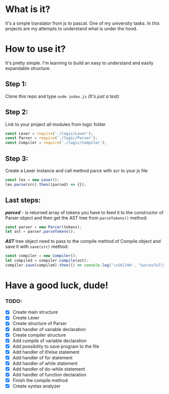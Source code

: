 # What is it?
It's a simple translator from js to pascal. One of my university tasks. 
In this projects are my attempts to understand what is under the hood.

# How to use it?
It's pretty simple. I'm learning to build an easy to understand and easily 
expandable structure.

## Step 1:
Clone this repo and type ``` node index.js ``` *(It's just a test)*

## Step 2:
Link to your project all modules from logic folder 
```javascript
const Lexer = require('./logic/Lexer');
const Parcer = require('./logic/Parser');
const Compiler = require('./logic/Compiler');
```
## Step 3:
Create a Lexer instance and call method parce with scr to your js file
```javascript
const lex = new Lexer();
lex.parse(src).then((parced) => {});
```

## Last steps:
***parced*** - is returned array of tokens you have to feed it to the 
constructor of Parser object and then get the AST tree from ``` parceTokens() ``` method:
```javascript
const parser = new Parcer(tokens);
let ast = parser.parseTokens();
```
***AST*** tree object need to pass to the compile method of Compile object and save it with ``` save(src) ``` method:
```javascript
const compiler = new Compiler();
let compiled = compiler.compile(ast);
compiler.save(compiled).then(() => console.log('\x1b[34m', 'Succesfully compiled', '\x1b[0m'));
```

# Have a good luck, dude!

### TODO:
- [x] Create main structure
- [x] Create Lexer
- [x] Create structure of Parser
- [x] Add handler of variable declaration
- [x] Create compiler structure
- [x] Add compile of variable declaration
- [x] Add possibility to save program to the file
- [x] Add handler of if/else statement
- [x] Add handler of for statement
- [x] Add handler of while statement
- [x] Add handler of do-while statement
- [x] Add handler of function declaration
- [x] Finish the compile method
- [x] Create syntax analyzer
